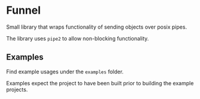 # Funnel

Small library that wraps functionality of sending objects over posix pipes.

The library uses `pipe2` to allow non-blocking functionality.

## Examples

Find example usages under the `examples` folder.

Examples expect the project to have been built prior to building the example projects.

